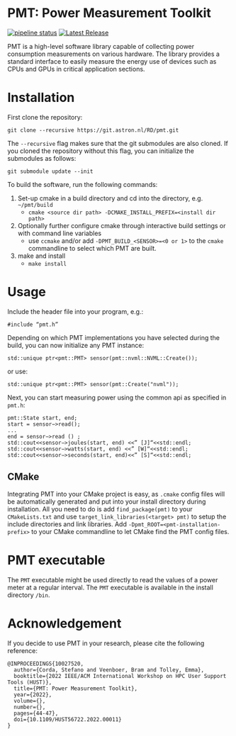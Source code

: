 # PMT: Power Measurement Toolkit

[![pipeline status](https://git.astron.nl/RD/pmt/badges/master/pipeline.svg)](https://git.astron.nl/RD/pmt/-/commits/master)
[![Latest Release](https://git.astron.nl/RD/pmt/-/badges/release.svg)](https://git.astron.nl/RD/pmt/-/releases)

PMT is a high-level software library capable of collecting power consumption
measurements on various hardware. The library provides a standard interface to
easily measure the energy use of devices such as CPUs and GPUs in critical
application sections.

# Installation

First clone the repository:

```
git clone --recursive https://git.astron.nl/RD/pmt.git
```

The `--recursive` flag makes sure that the git submodules are also cloned. If
you cloned the repository without this flag, you can initialize the submodules
as follows:

```
git submodule update --init
```

To build the software, run the following commands:

1. Set-up cmake in a build directory and cd into the directory, e.g.
   `~/pmt/build`
   - `cmake <source dir path> -DCMAKE_INSTALL_PREFIX=<install dir path>`
1. Optionally further configure cmake through interactive build settings or with
   command line variables
   - use `ccmake` and/or add `-DPMT_BUILD_<SENSOR>=<0 or 1>` to the `cmake`
     commandline to select which PMT are built.
1. make and install
   - `make install`

# Usage

Include the header file into your program, e.g.:

```
#include “pmt.h”
```

Depending on which PMT implementations you have selected during the build, you
can now initialize any PMT instance:

```
std::unique ptr<pmt::PMT> sensor(pmt::nvml::NVML::Create());
```

or use:

```
std::unique ptr<pmt::PMT> sensor(pmt::Create("nvml"));
```

Next, you can start measuring power using the common api as specified in
`pmt.h`:

```
pmt::State start, end;
start = sensor−>read();
...
end = sensor−>read () ;
std::cout<<sensor−>joules(start, end) <<” [J]“<<std::endl;
std::cout<<sensor−>watts(start, end) <<” [W]“<<std::endl;
std::cout<<sensor−>seconds(start, end)<<” [S]“<<std::endl;
```

## CMake

Integrating PMT into your CMake project is easy, as `.cmake` config files will
be automatically generated and put into your install directory during
installation. All you need to do is add `find_package(pmt)` to your
`CMakeLists.txt` and use `target_link_libraries(<target> pmt)` to setup the
include directories and link libraries. Add
`-Dpmt_ROOT=<pmt-installation-prefix>` to your CMake commandline to let CMake
find the PMT config files.

# PMT executable

The `PMT` executable might be used directly to read the values of a power meter
at a regular interval. The `PMT` executable is available in the install
directory `/bin`.

# Acknowledgement

If you decide to use PMT in your research, please cite the following reference:

```
@INPROCEEDINGS{10027520,
  author={Corda, Stefano and Veenboer, Bram and Tolley, Emma},
  booktitle={2022 IEEE/ACM International Workshop on HPC User Support Tools (HUST)},
  title={PMT: Power Measurement Toolkit},
  year={2022},
  volume={},
  number={},
  pages={44-47},
  doi={10.1109/HUST56722.2022.00011}
}
```
